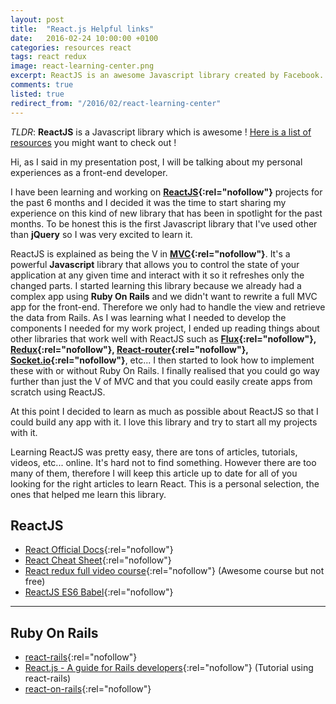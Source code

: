 ```yaml
---
layout: post
title:  "React.js Helpful links"
date:   2016-02-24 10:00:00 +0100
categories: resources react
tags: react redux
image: react-learning-center.png
excerpt: ReactJS is an awesome Javascript library created by Facebook. Here is a list of resources you might want to check out !
comments: true
listed: true
redirect_from: "/2016/02/react-learning-center"
---
```

_TLDR_: **ReactJS** is a Javascript library which is awesome ! [Here is a list of resources](#reactjs) you might want to check out !

Hi, as I said in my presentation post, I will be talking about my personal experiences as a front-end developer.

I have been learning and working on **[ReactJS](https://facebook.github.io/react/){:rel="nofollow"}** projects for the past 6 months and I decided it was the time to start sharing my experience on this kind of new library that has been in spotlight for the past months. To be honest this is the first Javascript library that I've used other than **jQuery** so I was very excited to learn it.

ReactJS is explained as being the V in **[MVC](https://en.wikipedia.org/wiki/Model%E2%80%93view%E2%80%93controller){:rel="nofollow"}**. It's a powerful **Javascript** library that allows you to control the state of your application at any given time and interact with it so it refreshes only the changed parts. I started learning this library because we already had a complex app using **Ruby On Rails** and we didn't want to rewrite a full MVC app for the front-end. Therefore we only had to handle the view and retrieve the data from Rails. As I was learning what I needed to develop the components I needed for my work project, I ended up reading things about other libraries that work well with ReactJS such as **[Flux](https://facebook.github.io/flux/){:rel="nofollow"}, [Redux](http://redux.js.org/){:rel="nofollow"}, [React-router](https://github.com/reactjs/react-router){:rel="nofollow"}, [Socket.io](http://socket.io/){:rel="nofollow"}**, etc... I then started to look how to implement these with or without Ruby On Rails. I finally realised that you could go way further than just the V of MVC and that you could easily create apps from scratch using ReactJS.

At this point I decided to learn as much as possible about ReactJS so that I could build any app with it. I love this library and try to start all my projects with it.

Learning ReactJS was pretty easy, there are tons of articles, tutorials, videos, etc... online. It's hard not to find something. However there are too many of them, therefore I will keep this article up to date for all of you looking for the right articles to learn React. This is a personal selection, the ones that helped me learn this library.

## ReactJS
* [React Official Docs](https://facebook.github.io/react/docs/getting-started.html){:rel="nofollow"}
* [React Cheat Sheet](http://reactcheatsheet.com/){:rel="nofollow"}
* [React redux full video course](https://www.udemy.com/react-redux/){:rel="nofollow"} (Awesome course but not free)
* [ReactJS ES6 Babel](https://babeljs.io/blog/2015/06/07/react-on-es6-plus){:rel="nofollow"}


___

## Ruby On Rails
* [react-rails](https://github.com/reactjs/react-rails){:rel="nofollow"}
* [React.js - A guide for Rails developers](https://www.airpair.com/reactjs/posts/reactjs-a-guide-for-rails-developers){:rel="nofollow"} (Tutorial using react-rails)
* [react-on-rails](https://github.com/shakacode/react_on_rails){:rel="nofollow"}
